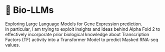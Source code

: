 # 🧬 Bio-LLMs
Exploring Large Language Models for Gene Expression prediction.  
In particular, I am trying to exploit insights and ideas behind Alpha Fold 2 to effectively incorporate prior biological knowledge about Transcription Factors (TF) activity into a Transformer Model to predict Masked RNA-seq values.